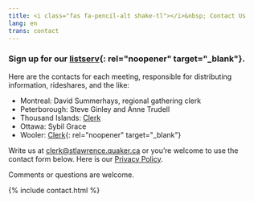 ```yaml
---
title: <i class="fas fa-pencil-alt shake-tl"></i>&nbsp; Contact Us
lang: en
trans: contact
---
```

### Sign up for our [listserv](https://docs.google.com/forms/d/e/1FAIpQLSeOYBA7a1ygWENuGF63qnjr9NcE9jnHfzEWapSdYG1BMfZ8qA/viewform){: rel="noopener" target="_blank"}.

Here are the contacts for each meeting, responsible for distributing information, rideshares, and the like:

* Montreal: David Summerhays, regional gathering clerk  
* Peterborough: Steve Ginley and Anne Trudell  
* Thousand Islands: [Clerk](https://quaker.ca/meeting/thousand-islands-monthly-meeting/)  
* Ottawa: Sybil Grace  
* Wooler: [Clerk](https://quaker.ca/meeting/wooler-monthly-meeting/){: rel="noopener" target="_blank"}  

Write us at [clerk@stlawrence.quaker.ca](mailto:clerk@stlawrence.quaker.ca) or you’re welcome to use the <i class="fas fa-pencil-alt"></i> contact form below. Here is our [Privacy Policy](privacy.html). 

Comments or questions are welcome.

{% include contact.html %}
